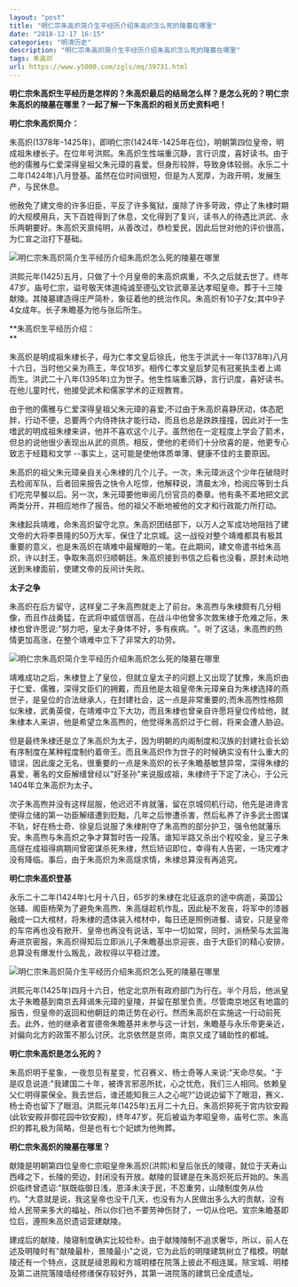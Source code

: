 ```yaml
---
layout: "post"
title: "明仁宗朱高炽简介生平经历介绍朱高炽怎么死的陵墓在哪里"
date: "2018-12-17 16:15"
categories: "明清历史"
description: "明仁宗朱高炽简介生平经历介绍朱高炽怎么死的陵墓在哪里"
tags: 朱高炽
url: https://www.y5000.com/zgls/mq/39731.html
---
```






**明仁宗朱高炽生平经历是怎样的？朱高炽最后的结局怎么样？是怎么死的？明仁宗朱高炽的陵墓在哪里？一起了解一下朱高炽的相关历史资料吧！**

 **明仁宗朱高炽简介：**

朱高炽(1378年-1425年)，即明仁宗(1424年-1425年在位)，明朝第四位皇帝，明成祖朱棣长子。在位年号洪熙。朱高炽生性端重沉静，言行识度，喜好读书。由于他的儒雅与仁爱深得皇祖父朱元璋的喜爱。但身形较胖，导致身体较弱。永乐二十二年(1424年)八月登基。虽然在位时间很短，但是为人宽厚，为政开明，发展生产，与民休息。

他赦免了建文帝的许多旧臣，平反了许多冤狱，废除了许多苛政，停止了朱棣时期的大规模用兵，天下百姓得到了休息，文化得到了复兴，读书人的待遇比洪武、永乐两朝要好。朱高炽天禀纯明，从善改过，恭检爱民，因此后世对他的评价很高，为仁宣之治打下基础。

![明仁宗朱高炽简介生平经历介绍朱高炽怎么死的陵墓在哪里](https://img.y5000.com/uploads/allimg/190107/3d6ee0fcbc6154e00c339a0d7703292a.jpg)

洪熙元年(1425)五月，只做了十个月皇帝的朱高炽病重，不久之后就去世了。终年47岁。庙号仁宗，谥号敬天体道纯诚至德弘文钦武章圣达孝昭皇帝。葬于十三陵献陵。其陵墓建造得庄严简朴，象征着他的统治作风。朱高炽有10子7女;其中9子4女成年。长子朱瞻基为他与张后所生。

 **朱高炽生平经历介绍：  
**

朱高炽是明成祖朱棣长子，母为仁孝文皇后徐氏，他生于洪武十一年(1378年)八月十六日，当时他父亲为燕王，年仅18岁。相传仁孝文皇后梦见有冠冕执圭者上谒而生。洪武二十八年(1395年)立为世子。他生性端重沉静，言行识度，喜好读书。在他儿童时代，他接受武术和儒家学术的正规教育。

由于他的儒雅与仁爱深得皇祖父朱元璋的喜爱;不过由于朱高炽喜静厌动，体态肥胖，行动不便，总要两个内侍搀扶才能行动，而且也总是跌跌撞撞，因此对于一生嗜武的明成祖朱棣来讲，他并不喜欢这个儿子。虽然他在一定程度上学会了箭术，但总的说他很少表现出从武的资质。相反，使他的老师们十分欣喜的是，他更专心致志于经籍和文学
--事实上，这可能是使他体质单薄、健康不佳的主要原因。

朱高炽的祖父朱元璋亲自关心朱棣的几个儿子。一次，朱元璋派这个少年在破晓时去检阅军队，后者回来报告之快令人吃惊，他解释说，清晨太冷，检阅应等到士兵们吃完早餐以后。另一次，朱元璋要他审阅几份官员的奏章。他有条不紊地把文武两类分开，并相应地作了报告。他的祖父不断地被他的文才和行政能力所打动。

朱棣起兵靖难，命朱高炽留守北京。朱高炽团结部下，以万人之军成功地阻挡了建文帝的大将李景隆的50万大军，保住了北京城。这一战役对整个靖难都具有极其重要的意义，也是朱高炽在靖难中最耀眼的一笔。在此期间，建文帝遣书给朱高炽，许以封王，争取朱高炽归顺朝廷。朱高炽接到书信之后看也没看，原封未动地送到朱棣面前，使建文帝的反间计失败。

 **太子之争**

朱高炽在后方留守，这样皇二子朱高煦就走上了前台。朱高煦与朱棣颇有几分相像，而且作战勇猛，在武将中威信很高，在战斗中他曾多次救朱棣于危难之际，朱棣也曾许愿说:"努力吧，皇太子身体不好，多有疾病。"。听了这话，朱高煦的热情更加高涨，在整个靖难中立下了非常大的功劳。

![明仁宗朱高炽简介生平经历介绍朱高炽怎么死的陵墓在哪里](https://img.y5000.com/uploads/allimg/190107/d4279d06f6ad1eb7f95c39f3d4ff7e4f.jpg)

靖难成功之后，朱棣登上了皇位，但就立皇太子的问题上又出现了犹豫，朱高炽由于仁爱、儒雅，深得文臣们的拥戴，而且他是太祖皇帝朱元璋亲自为朱棣选择的燕世子，是皇位的合法继承人，在封建社会，这一点是非常重要的;而朱高煦性格颇似朱棣，武勇英俊，在靖难中立下大功，而且朱棣也曾亲自许愿将皇位传给他，就朱棣本人来讲，他是希望立朱高煦的，他觉得朱高炽过于仁弱，将来会遭人胁迫。

但是最终朱棣还是立了朱高炽为太子，因为明朝的内阁制度和汉族的封建社会长幼有序制度在某种程度制约着帝王。而且朱高炽作为世子的时候确实没有什么重大的错误，因此废之无名，很重要的一点是朱高炽的长子朱瞻基敏慧异常，深得朱棣的喜爱，著名的文臣解缙曾经以"好圣孙"来说服成祖，朱棣终于下定了决心，于公元1404年立朱高炽为太子。

次子朱高煦并没有这样屈服，他迟迟不肯就藩，留在京城伺机行动，他先是进谗言使得立储的第一功臣解缙遭到贬黜，几年之后惨遭杀害，然后私养了许多武士图谋不轨，好在杨士奇、徐皇后说服了朱棣削夺了朱高煦的部分护卫，强令他就藩乐安。朱高煦与朱高炽之争才算暂时告一段落。谁知半路又杀出个程咬金，皇三子朱高燧在成祖得病期间曾密谋杀死朱棣，然后矫诏即位，幸得有人告密，一场灾难才没有降临。事后，由于朱高炽为朱高燧求情，朱棣总算没有再追究。

 **明仁宗朱高炽登基**

永乐二十二年(1424年)七月十八日，65岁的朱棣在北征返京的途中病逝，英国公张辅、阁臣杨荣为了避免朱高煦、朱高燧趁机作乱，因此秘不发丧，将军中的漆器融成一口大棺材，将朱棣的遗体装入棺材中，每日还是照例进餐、请安，只是皇帝的车帘再也没有掀开、皇帝也再没有说话，军中一切如常，同时，派杨荣与太监海寿进京密报，朱高炽得知后立即派儿子朱瞻基出京迎丧，由于大臣们的精心安排，总算没有爆发什么叛乱，政权得以平稳过渡。

![明仁宗朱高炽简介生平经历介绍朱高炽怎么死的陵墓在哪里](https://img.y5000.com/uploads/allimg/190107/a4762aada024a194050be7d9eceb3586.jpg)

洪熙元年(1425年)四月十六日，他定北京所有政府部门为行在。半个月后，他派皇太子朱瞻基到南京去拜谒朱元璋的皇陵，并留在那里负责。尽管南京地区有地震的报告，但皇帝的返回和他朝廷的南迁势在必行。然而朱高炽在实施这一行动前死去。此外，他的继承者宣德帝朱瞻基并未参与这一计划，朱瞻基与永乐帝更亲近，对偏向北方的政策不那么讨厌。北京依然是京师，南京又成了辅助性的都城。

 **明仁宗朱高炽是怎么死的？**

朱高炽明于星象，一夜忽见有星变，忙召赛义、杨士奇等人来说:"天命尽矣。"于是叹息说道:"我建国二十年，被谗言邪恶所扰，心之忧危，我们三人相同。依赖皇父仁明得蒙保全。我去世后，谁还能知我三人之心呢?"边说边留下了眼泪，赛义、杨士奇也留下了眼泪。洪熙元年(1425年)五月二十九日。朱高炽猝死于宫内钦安殿(此钦安殿非御花园中钦安殿)，终年47岁。死后被谥为孝昭皇帝，庙号仁宗。朱高炽的葬礼极为简略，但是也有七个妃嫔为他殉葬。

 **明仁宗朱高炽的陵墓在哪里？**

献陵是明朝第四位皇帝仁宗昭皇帝朱高炽(洪熙)和皇后张氏的陵寝，就位于天寿山西峰之下，长陵的旁边，封闭没有开放。献陵的营建是在朱高炽死后开始的。朱高炽临终曾遗诏:"朕既临御日浅，恩泽未浃于民，不忍重劳，山陵制度务从俭约。"大意就是说，我这皇帝也没干几天，也没有为人民做出多么大的贡献，没有给人民带来多大的福祉，所以你们也不要劳神伤财了，一切从俭吧。宣宗朱瞻基即位后，遵照朱高炽遗诏营建献陵。

建成后的献陵，陵寝制度确实比较俭朴。由于献陵陵制不追求奢华，所以，前人在述及明陵时有"献陵最朴，景陵最小"之说，它为此后的明陵建筑树立了楷模。明献陵还有一个特点，这就是祾恩殿和方城明楼在院落上彼此不相连属。除宝城、明楼及第二进院落陵墙经修缮保存较好外，其第一进院落的建筑已全成遗址。
